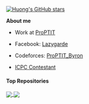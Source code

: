 [![Huong's GitHub stars](https://github-readme-stats.vercel.app/api?username=Lazygarde&hide=issues&show_icons=true&hide_border=true&theme=tokyonight)](https://github.com/Lazygarde)  

**About me**

- Work at [ProPTIT](https://www.facebook.com/clubproptit)

- Facebook: [Lazygarde](https://www.facebook.com/Lazygarde)

- Codeforces: [ProPTIT_Byron](https://codeforces.com/profile/ProPTIT_Byron)

- [ICPC Contestant](https://icpc.global/ICPCID/9KTSCCGJ582N)

#### Top Repositories

<a href="https://github.com/Lazygarde/Data_Structures_and_Algorithms_Code_PTIT">
  <img align="center" src="https://github-readme-stats.vercel.app/api/pin/?username=Lazygarde&theme=buefy&border_color=B57EDC&repo=Data_Structures_and_Algorithms_Code_PTIT" />
</a>


<a href="https://github.com/Lazygarde/CPP_Code_PTIT">
  <img align="center" src="https://github-readme-stats.vercel.app/api/pin/?username=Lazygarde&theme=buefy&border_color=B57EDC&repo=CPP_Code_PTIT" />
</a>

